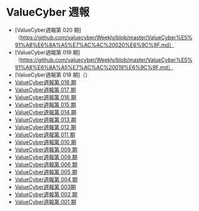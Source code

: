 # ValueCyber 週報
- [ValueCyber週報第 020 期]（https://github.com/valuecyber/Weekly/blob/master/ValueCyber%E5%91%A8%E6%8A%A5%E7%AC%AC%20020%E6%9C%9F.md）
- [ValueCyber週報第 019 期]（https://github.com/valuecyber/Weekly/blob/master/ValueCyber%E5%91%A8%E6%8A%A5%E7%AC%AC%20019%E6%9C%9F.md）
- [ValueCyber週報第 018 期]（）
- [ValueCyber週報第 018 期](https://github.com/valuecyber/Weekly/blob/master/ValueCyber%E5%91%A8%E6%8A%A5%E7%AC%AC%20018%E6%9C%9F.md)
- [ValueCyber週報第 017 期](https://github.com/valuecyber/Weekly/blob/master/%E9%80%B1%E5%A0%B1/ValueCyber%20%E5%91%A8%E6%8A%A5%20%E7%AC%AC017%20%E6%9C%9F.md)
- [ValueCyber週報第 016 期](https://github.com/valuecyber/Weekly/blob/master/%E9%80%B1%E5%A0%B1/ValueCyber%20%E5%91%A8%E6%8A%A5%20%E7%AC%AC016%20%E6%9C%9F.md)
- [ValueCyber週報第 015 期](https://github.com/valuecyber/Weekly/blob/master/%E9%80%B1%E5%A0%B1/ValueCyber%20%E9%80%B1%E5%A0%B1%20%E7%AC%AC015%20%E6%9C%9F.md)
- [ValueCyber週報第 014 期](https://github.com/valuecyber/Weekly/blob/master/%E9%80%B1%E5%A0%B1/ValueCyber%20%E9%80%B1%E5%A0%B1%20%E7%AC%AC014%20%E6%9C%9F.md)
- [ValueCyber週報第 013 期](https://github.com/valuecyber/Weekly/blob/master/%E9%80%B1%E5%A0%B1/ValueCyber%20%E9%80%B1%E5%A0%B1%20%E7%AC%AC013%20%E6%9C%9F.md)
- [ValueCyber週報第 012 期](https://github.com/valuecyber/Weekly/blob/master/%E9%80%B1%E5%A0%B1/ValueCyber%20%E9%80%B1%E5%A0%B1%20%E7%AC%AC012%20%E6%9C%9F.md)
- [ValueCyber週報第 011 期](https://github.com/valuecyber/Weekly/blob/master/%E9%80%B1%E5%A0%B1/ValueCyber%20%E9%80%B1%E5%A0%B1%20%E7%AC%AC011%20%E6%9C%9F.md)
- [ValueCyber週報第 010 期](https://github.com/valuecyber/Weekly/blob/master/%E9%80%B1%E5%A0%B1/ValueCyber%E9%9B%99%E9%80%B1%E5%A0%B1%20%E7%AC%AC010%E6%9C%9F.md)
- [ValueCyber週報第 009 期](https://github.com/valuecyber/Weekly/blob/master/%E9%80%B1%E5%A0%B1/ValueCyber%E9%9B%99%E9%80%B1%E5%A0%B1%20%E7%AC%AC009%E6%9C%9F.md)
- [ValueCyber週報第 008 期](https://github.com/valuecyber/Weekly/blob/master/%E9%80%B1%E5%A0%B1/ValueCyber%E9%9B%99%E9%80%B1%E5%A0%B1%20%E7%AC%AC008%E6%9C%9F.md)
- [ValueCyber週報第 006 期](https://github.com/valuecyber/Weekly/blob/master/%E9%80%B1%E5%A0%B1/ValueCyber%E9%9B%99%E9%80%B1%E5%A0%B1%20%E7%AC%AC006%E6%9C%9F.md)
- [ValueCyber週報第 005 期](https://github.com/valuecyber/Weekly/blob/master/%E9%80%B1%E5%A0%B1/ValueCyber%E9%9B%99%E9%80%B1%E5%A0%B1%20%E7%AC%AC005%E6%9C%9F.md)
- [ValueCyber週報第 004 期](https://github.com/valuecyber/Weekly/blob/master/%E9%80%B1%E5%A0%B1/ValueCyber%E9%9B%99%E9%80%B1%E5%A0%B1%20%E7%AC%AC004%E6%9C%9F.md)
- [ValueCyber週報第 003期](https://github.com/valuecyber/Weekly/blob/master/%E9%80%B1%E5%A0%B1/ValueCyber%E9%9B%99%E9%80%B1%E5%A0%B1%20%E7%AC%AC003%E6%9C%9F.md)
- [ValueCyber週報第 002 期](https://github.com/valuecyber/Weekly/blob/master/%E9%80%B1%E5%A0%B1/ValueCyber%E9%9B%99%E9%80%B1%E5%A0%B1%20%E7%AC%AC002%E6%9C%9F.md)
- [ValueCyber週報第 001 期](https://github.com/valuecyber/Weekly/blob/master/%E9%80%B1%E5%A0%B1/ValueCyber%E9%9B%99%E9%80%B1%E5%A0%B1%20%E7%AC%AC001%E6%9C%9F.md)

